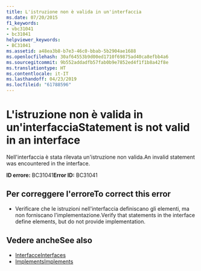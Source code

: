 ```yaml
---
title: L'istruzione non è valida in un'interfaccia
ms.date: 07/20/2015
f1_keywords:
- vbc31041
- bc31041
helpviewer_keywords:
- BC31041
ms.assetid: a48ea3b8-b7e3-46c0-bbab-5b2904ae1688
ms.openlocfilehash: 30af64553b9d00ed1710f69875ad40ca8efbb4a6
ms.sourcegitcommit: 9b552addadfb57fab0b9e7852ed4f1f1b8a42f8e
ms.translationtype: HT
ms.contentlocale: it-IT
ms.lasthandoff: 04/23/2019
ms.locfileid: "61788596"
---
```

# <a name="statement-is-not-valid-in-an-interface"></a><span data-ttu-id="522f8-102">L'istruzione non è valida in un'interfaccia</span><span class="sxs-lookup"><span data-stu-id="522f8-102">Statement is not valid in an interface</span></span>
<span data-ttu-id="522f8-103">Nell'interfaccia è stata rilevata un'istruzione non valida.</span><span class="sxs-lookup"><span data-stu-id="522f8-103">An invalid statement was encountered in the interface.</span></span>  
  
 <span data-ttu-id="522f8-104">**ID errore:** BC31041</span><span class="sxs-lookup"><span data-stu-id="522f8-104">**Error ID:** BC31041</span></span>  
  
## <a name="to-correct-this-error"></a><span data-ttu-id="522f8-105">Per correggere l'errore</span><span class="sxs-lookup"><span data-stu-id="522f8-105">To correct this error</span></span>  
  
- <span data-ttu-id="522f8-106">Verificare che le istruzioni nell'interfaccia definiscano gli elementi, ma non forniscano l'implementazione.</span><span class="sxs-lookup"><span data-stu-id="522f8-106">Verify that statements in the interface define elements, but do not provide implementation.</span></span>  
  
## <a name="see-also"></a><span data-ttu-id="522f8-107">Vedere anche</span><span class="sxs-lookup"><span data-stu-id="522f8-107">See also</span></span>

- [<span data-ttu-id="522f8-108">Interfacce</span><span class="sxs-lookup"><span data-stu-id="522f8-108">Interfaces</span></span>](../../visual-basic/programming-guide/language-features/interfaces/index.md)
- [<span data-ttu-id="522f8-109">Implements</span><span class="sxs-lookup"><span data-stu-id="522f8-109">Implements</span></span>](../../visual-basic/language-reference/statements/implements-clause.md)
